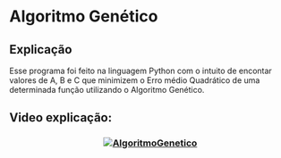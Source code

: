 # Algoritmo Genético

## Explicação 
Esse programa foi feito na linguagem Python com o intuito de encontar valores de A, B e C que minimizem o Erro médio Quadrático de uma determinada função utilizando o Algoritmo Genético.
   

## Video explicação: <br>
<h3 align="center">
    
[![AlgoritmoGenetico](https://img.youtube.com/vi/XgQZTyLZ52w/0.jpg)](https://www.youtube.com/watch?v=XgQZTyLZ52w)

</h3>
